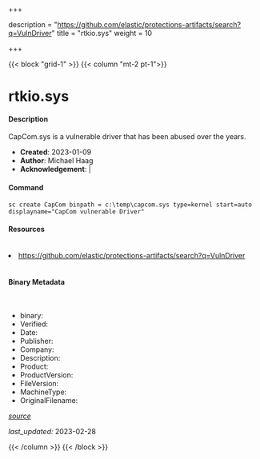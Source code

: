 +++

description = "https://github.com/elastic/protections-artifacts/search?q=VulnDriver"
title = "rtkio.sys"
weight = 10

+++


{{< block "grid-1" >}}
{{< column "mt-2 pt-1">}}


# rtkio.sys

#### Description

CapCom.sys is a vulnerable driver that has been abused over the years.

- **Created**: 2023-01-09
- **Author**: Michael Haag
- **Acknowledgement**:  | [](https://twitter.com/)

#### Command

```
sc create CapCom binpath = c:\temp\capcom.sys type=kernel start=auto displayname="CapCom vulnerable Driver"
```

#### Resources
<br>


<li><a href=" https://github.com/elastic/protections-artifacts/search?q=VulnDriver"> https://github.com/elastic/protections-artifacts/search?q=VulnDriver</a></li>


<br>


#### Binary Metadata
<br>



- binary: 
- Verified: 
- Date: 
- Publisher: 
- Company: 
- Description: 
- Product: 
- ProductVersion: 
- FileVersion: 
- MachineType: 
- OriginalFilename: 

[*source*](https://github.com/magicsword-io/LOLDrivers/tree/main/yaml/rtkio.sys.yml)

*last_updated:* 2023-02-28


{{< /column >}}
{{< /block >}}
